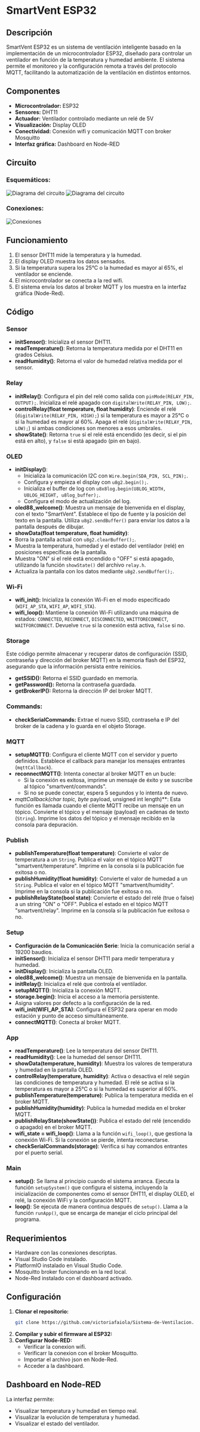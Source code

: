 # SmartVent ESP32

## Descripción
SmartVent ESP32 es un sistema de ventilación inteligente basado en la implementación de un microcontrolador ESP32, diseñado para controlar un ventilador en función de la temperatura y humedad ambiente. El sistema permite el monitoreo y la configuración remota a través del protocolo MQTT, facilitando la automatización de la ventilación en distintos entornos.

## Componentes
- **Microcontrolador:** ESP32
- **Sensores:** DHT11 
- **Actuador:** Ventilador controlado mediante un relé de 5V
- **Visualización:** Display OLED 
- **Conectividad:** Conexión wifi y comunicación MQTT con broker Mosquitto
- **Interfaz gráfica:** Dashboard en Node-RED

## Circuito
### Esquemáticos:
![Diagrama del circuito](images/Circuit.png)
![Diagrama del circuito](images/Schematic.png)

### Conexiones:
![Conexiones](images/Connections.png)

## Funcionamiento
1. El sensor DHT11 mide la temperatura y la humedad.
2. El display OLED muestra los datos sensados.
3. Si la temperatura supera los 25°C o la humedad es mayor al 65%, el ventilador se enciende.
4. El microcontrolador se conecta a la red wifi.
5. El sistema envía los datos al broker MQTT y los muestra en la interfaz gráfica (Node-Red).

## Código

### Sensor
- **initSensor()**: Inicializa el sensor DHT11.
- **readTemperature()**: Retorna la temperatura medida por el DHT11 en grados Celsius.
- **readHumidity()**: Retorna el valor de humedad relativa medida por el sensor.

### Relay
- **initRelay()**: Configura el pin del relé como salida con `pinMode(RELAY_PIN, OUTPUT);`. Inicializa el relé apagado con `digitalWrite(RELAY_PIN, LOW);`.
- **controlRelay(float temperature, float humidity)**: Enciende el relé (`digitalWrite(RELAY_PIN, HIGH);`) si la temperatura es mayor a 25°C o si la humedad es mayor al 60%. Apaga el relé (`digitalWrite(RELAY_PIN, LOW);`) si ambas condiciones son menores a esos umbrales.
- **showState()**:
Retorna `true` si el relé está encendido (es decir, si el pin está en alto), y `false` si está apagado (pin en bajo).

### OLED
- **initDisplay()**:
   - Inicializa la comunicación I2C con `Wire.begin(SDA_PIN, SCL_PIN);`.
   - Configura y empieza el display con `u8g2.begin();`.
   - Inicializa el buffer de log con `u8x8log.begin(U8LOG_WIDTH, U8LOG_HEIGHT, u8log_buffer);`.
   - Configura el modo de actualización del log.
- **oled88_welcome()**: Muestra un mensaje de bienvenida en el display, con el texto "SmartVent". Establece el tipo de fuente y la posición del texto en la pantalla. Utiliza `u8g2.sendBuffer()` para enviar los datos a la pantalla después de dibujar.
- **showData(float temperature, float humidity)**:
- Borra la pantalla actual con `u8g2.clearBuffer();`.
- Muestra la temperatura, humedad y el estado del ventilador (relé) en posiciones específicas de la pantalla.
- Muestra "ON" si el relé está encendido o "OFF" si está apagado, utilizando la función `showState()` del archivo `relay.h`.
- Actualiza la pantalla con los datos mediante `u8g2.sendBuffer();`.

### Wi-Fi
- **wifi_init():** Inicializa la conexión Wi-Fi en el modo especificado (`WIFI_AP_STA`, `WIFI_AP`, `WIFI_STA`).
- **wifi_loop():** Mantiene la conexión Wi-Fi utilizando una máquina de estados: `CONNECTED`, `RECONNECT`, `DISCONNECTED`, `WAITTORECONNECT`, `WAITFORCONNECT`. Devuelve `true` si la conexión está activa, `false` si no.

### Storage
Este código permite almacenar y recuperar datos de configuración (SSID, contraseña y dirección del broker MQTT) en la memoria flash del ESP32, asegurando que la información persista entre reinicios.
- **getSSID():** Retorna el SSID guardado en memoria.
- **getPassword():** Retorna la contraseña guardada.
- **getBrokerIP():** Retorna la dirección IP del broker MQTT.

### Commands:
- **checkSerialCommands:** Extrae el nuevo SSID, contraseña e IP del broker de la cadena y lo guarda en el objeto Storage.

### MQTT
- **setupMQTT()**: Configura el cliente MQTT con el servidor y puerto definidos. Establece el callback para manejar los mensajes entrantes (`mqttCallback`).
- **reconnectMQTT()**: Intenta conectar al broker MQTT en un bucle:
   - Si la conexión es exitosa, imprime un mensaje de éxito y se suscribe al tópico "smartvent/commands".
   - Si no se puede conectar, espera 5 segundos y lo intenta de nuevo.
- **mqttCallback(char* topic, byte* payload, unsigned int length)**: Esta función es llamada cuando el cliente MQTT recibe un mensaje en un tópico. Convierte el tópico y el mensaje (payload) en cadenas de texto (`String`). Imprime los datos del tópico y el mensaje recibido en la consola para depuración.

### Publish
- **publishTemperature(float temperature)**: Convierte el valor de temperatura a un `String`. Publica el valor en el tópico MQTT "smartvent/temperature". Imprime en la consola si la publicación fue exitosa o no.
- **publishHumidity(float humidity)**: Convierte el valor de humedad a un `String`. Publica el valor en el tópico MQTT "smartvent/humidity". Imprime en la consola si la publicación fue exitosa o no.
- **publishRelayState(bool state)**: Convierte el estado del relé (true o false) a un string "ON" o "OFF". Publica el estado en el tópico MQTT "smartvent/relay". Imprime en la consola si la publicación fue exitosa o no.

### Setup
- **Configuración de la Comunicación Serie**: Inicia la comunicación serial a 19200 baudios.
- **initSensor()**: Inicializa el sensor DHT11 para medir temperatura y humedad.
- **initDisplay()**: Inicializa la pantalla OLED.
- **oled88_welcome()**: Muestra un mensaje de bienvenida en la pantalla.
- **initRelay()**: Inicializa el relé que controla el ventilador.
- **setupMQTT()**: Inicializa la conexión MQTT.
- **storage.begin()**: Inicia el acceso a la memoria persistente.
- Asigna valores por defecto a la configuración de la red.
- **wifi_init(WIFI_AP_STA)**: Configura el ESP32 para operar en modo estación y punto de acceso simultáneamente.
- **connectMQTT()**: Conecta al broker MQTT.

### App
- **readTemperature()**: Lee la temperatura del sensor DHT11.
- **readHumidity()**: Lee la humedad del sensor DHT11.
- **showData(temperature, humidity)**: Muestra los valores de temperatura y humedad en la pantalla OLED.
- **controlRelay(temperature, humidity)**: Activa o desactiva el relé según las condiciones de temperatura y humedad. El relé se activa si la temperatura es mayor a 25°C o si la humedad es superior al 60%.
- **publishTemperature(temperature)**: Publica la temperatura medida en el broker MQTT.
- **publishHumidity(humidity)**: Publica la humedad medida en el broker MQTT.
- **publishRelayState(showState())**: Publica el estado del relé (encendido o apagado) en el broker MQTT.
- **wifi_state = wifi_loop()**: Llama a la función `wifi_loop()`, que gestiona la conexión Wi-Fi. Si la conexión se pierde, intenta reconectarse.
- **checkSerialCommands(storage)**: Verifica si hay comandos entrantes por el puerto serial.

### Main
- **setup()**: Se llama al principio cuando el sistema arranca. Ejecuta la función `setupSystem()` que configura el sistema, incluyendo la inicialización de componentes como el sensor DHT11, el display OLED, el relé, la conexión WiFi y la configuración MQTT.
- **loop()**: Se ejecuta de manera continua después de `setup()`. Llama a la función `runApp()`, que se encarga de manejar el ciclo principal del programa.

## Requerimientos
- Hardware con las conexiones descriptas.
- Visual Studio Code instalado.
- PlatformIO instalado en Visual Studio Code.
- Mosquitto broker funcionando en la red local.
- Node-Red instalado con el dashboard activado.

## Configuración
1. **Clonar el repositorio:**
   ```sh
   git clone https://github.com/victoriafaiola/Sistema-de-Ventilacion.git
   ```
2. **Compilar y subir el firmware al ESP32:**
3. **Configurar Node-RED:**
   - Verificar la conexion wifi.
   - Verificarr la conexion con el broker Mosquitto.
   - Importar el archivo json en Node-Red.
   - Acceder a la dashboard.

## Dashboard en Node-RED
La interfaz permite:
- Visualizar temperatura y humedad en tiempo real.
- Visualizar la evolución de temperatura y humedad.
- Visualizar el estado del ventilador.